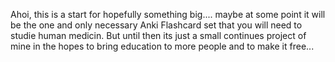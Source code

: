 Ahoi, 
this is a start for hopefully something big.... maybe at some point it will be the one and only necessary Anki Flashcard set that you will need to studie human medicin.
But until then its just a small continues project of mine in the hopes to bring education to more people and to make it free...

